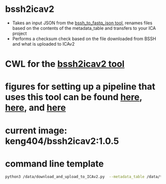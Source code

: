 # bssh2icav2
- Takes an input JSON from the [bssh_to_fastq_json tool](https://github.com/keng404/bssh2icav2/blob/master/bssh_to_fastq_json.md), renames files based on the contents of the metadata_table and transfers to your ICA project
- Performs a checksum check based on the file downloaded from BSSH and what is uploaded to ICAv2

# CWL for the [bssh2icav2 tool](https://github.com/keng404/bssh2icav2/blob/master/bssh2icav2.cwl)
# figures for setting up a pipeline that uses this tool can be found [here](https://github.com/keng404/bssh2icav2/blob/master/bssh2icav2.pipeline_diagram.png), [here](https://github.com/keng404/bssh2icav2/blob/master/bssh2icav2.tool_parameters.pt1.png), and [here](https://github.com/keng404/bssh2icav2/blob/master/bssh2icav2.tool_parameters.pt2.png)

# current image: **keng404/bssh2icav2:1.0.5**

# command line template
``` bash
python3 /data/download_and_upload_to_ICAv2.py  --metadata_table /data/test.metadata_table.csv --input_json /data/272296024.fastq.signedurl.json  --api_key_file <PATH_TO_API_KEY_FILE> --run_id <OUTPUT_FOLDER> --project_name <ICA_PROJECT_NAME>
```
